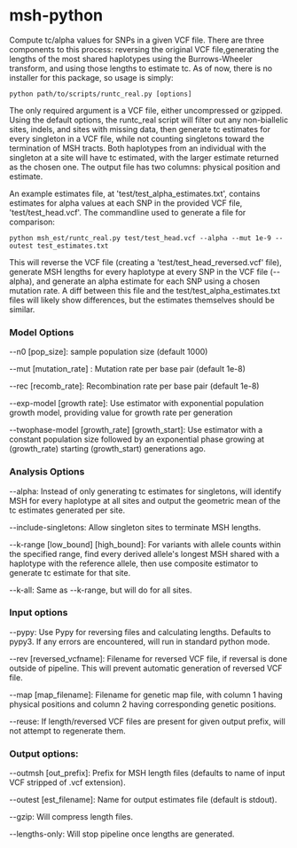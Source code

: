 # msh-python

Compute tc/alpha values for SNPs in a given VCF file. There are three components to this process: reversing the original VCF 
file,generating the lengths of the most shared haplotypes using the Burrows-Wheeler transform, and using those lengths to 
estimate tc. As of now, there is no installer for this package, so usage is simply: 
```
python path/to/scripts/runtc_real.py [options]
```

The only required argument is a VCF file, either uncompressed or gzipped. Using the default options, the runtc_real script will filter out any non-biallelic sites, indels, and sites with missing data, then
generate tc estimates for every singleton in a VCF file, while not counting singletons toward the termination of MSH tracts. 
Both haplotypes from an individual with the singleton at a site will have tc estimated, with the larger estimate returned as
the chosen one. The output file has two columns: physical position and estimate. 

An example estimates file, at 'test/test_alpha_estimates.txt', contains estimates for alpha values at each SNP in the
provided VCF file, 'test/test_head.vcf'. The commandline used to generate a file for comparison:
```
python msh_est/runtc_real.py test/test_head.vcf --alpha --mut 1e-9 --outest test_estimates.txt
```
This will reverse the VCF file (creating a 'test/test_head_reversed.vcf' file), generate MSH lengths for every haplotype
at every SNP in the VCF file (--alpha), and generate an alpha estimate for each SNP using a chosen mutation rate. A diff 
between this file and the test/test_alpha_estimates.txt files will likely show differences, but the estimates themselves should be similar.

### Model Options
--n0 [pop_size]: sample population size (default 1000)

--mut [mutation_rate] : Mutation rate per base pair (default 1e-8)

--rec [recomb_rate]: Recombination rate per base pair (default 1e-8)

--exp-model [growth rate]: Use estimator with exponential population growth model, providing value for growth rate
per generation

--twophase-model [growth_rate] [growth_start]: Use estimator with a constant population size followed by an exponential 
phase growing at (growth_rate) starting (growth_start) generations ago.

### Analysis Options

--alpha: Instead of only generating tc estimates for singletons, will identify MSH for every haplotype at all sites and 
output the geometric mean of the tc estimates generated per site.

--include-singletons: Allow singleton sites to terminate MSH lengths.

--k-range [low_bound] [high_bound]: For variants with allele counts within the specified range, find every derived allele's longest MSH shared with a haplotype with the reference allele, then use composite estimator to generate tc estimate for that site.

--k-all: Same as --k-range, but will do for all sites.

### Input options

--pypy: Use Pypy for reversing files and calculating lengths. Defaults to pypy3. If any errors are encountered, will run in standard python mode. 

--rev [reversed_vcfname]: Filename for reversed VCF file, if reversal is done outside of pipeline. This will prevent automatic generation of 
reversed VCF file.

--map [map_filename]: Filename for genetic map file, with column 1 having physical positions and column 2 having corresponding genetic 
positions.

--reuse: If length/reversed VCF files are present for given output prefix, will not attempt to regenerate them.

### Output options:

--outmsh [out_prefix]: Prefix for MSH length files (defaults to name of input VCF stripped of .vcf extension).

--outest [est_filename]: Name for output estimates file (default is stdout).

--gzip: Will compress length files.

--lengths-only: Will stop pipeline once lengths are generated.


